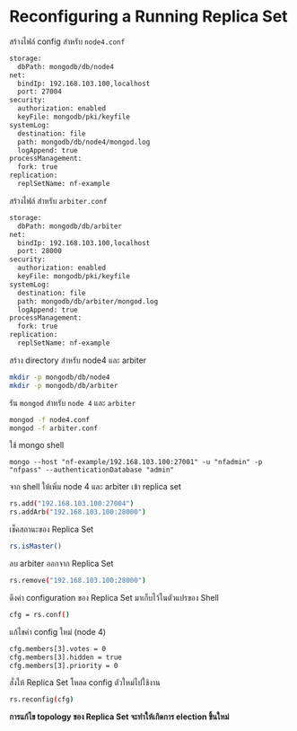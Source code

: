 # Reconfiguring a Running Replica Set

สร้างไฟล์ config สำหรับ `node4.conf`

```bash
storage:
  dbPath: mongodb/db/node4
net:
  bindIp: 192.168.103.100,localhost
  port: 27004
security:
  authorization: enabled
  keyFile: mongodb/pki/keyfile
systemLog:
  destination: file
  path: mongodb/db/node4/mongod.log
  logAppend: true
processManagement:
  fork: true
replication:
  replSetName: nf-example
```

สร้างไฟล์ สำหรับ `arbiter.conf`

```bash
storage:
  dbPath: mongodb/db/arbiter
net:
  bindIp: 192.168.103.100,localhost
  port: 28000
security:
  authorization: enabled
  keyFile: mongodb/pki/keyfile
systemLog:
  destination: file
  path: mongodb/db/arbiter/mongod.log
  logAppend: true
processManagement:
  fork: true
replication:
  replSetName: nf-example
```

สร้าง directory สำหรับ node4 และ arbiter

```bash
mkdir -p mongodb/db/node4
mkdir -p mongodb/db/arbiter
```

รัน `mongod` สำหรับ `node 4` และ `arbiter`

```bash
mongod -f node4.conf
mongod -f arbiter.conf
```

ใช้ mongo shell 

```
mongo --host "nf-example/192.168.103.100:27001" -u "nfadmin" -p "nfpass" --authenticationDatabase "admin"
```

จาก shell ให้เพิ่ม node 4 และ arbiter เข้า replica set

```bash
rs.add("192.168.103.100:27004")
rs.addArb("192.168.103.100:28000")
```

เช็คสถานะของ Replica Set

```bash
rs.isMaster()
```

ลบ arbiter ออกจาก Replica Set

```bash
rs.remove("192.168.103.100:28000")
```

ดึงค่า configuration ของ Replica Set มาเก็บไว้ในตัวแปรของ Shell

```bash
cfg = rs.conf()
```

แก้ไขค่า config ใหม่ (node 4)

```bash
cfg.members[3].votes = 0
cfg.members[3].hidden = true
cfg.members[3].priority = 0
```

สั่งให้ Replica Set โหลด config ตัวใหม่ไปใช้งาน

```bash
rs.reconfig(cfg)
```

**การแก้ไข topology ของ Replica Set จะทำให้เกิดการ election ขึ้นใหม่**